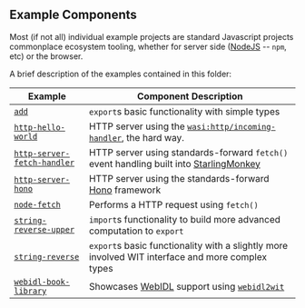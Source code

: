 ## Example Components

Most (if not all) individual example projects are standard Javascript projects commonplace ecosystem tooling, whether
for server side ([NodeJS][nodejs] -- `npm`, etc) or the browser.

A brief description of the examples contained in this folder:

| Example                                                    | Component Description                                                                            |
|------------------------------------------------------------|--------------------------------------------------------------------------------------------------|
| [`add`](./add)                                             | `export`s basic functionality with simple types                                                  |
| [`http-hello-world`](./http-hello-world)                   | HTTP server using the [`wasi:http/incoming-handler`][wasi-http], the hard way.                   |
| [`http-server-fetch-handler`](./http-server-fetch-handler) | HTTP server using standards-forward `fetch()` event handling built into [StarlingMonkey][sm]     |
| [`http-server-hono`](./http-server-hono)                   | HTTP server using the standards-forward [Hono][hono] framework                                   |
| [`node-fetch`](./node-fetch)                               | Performs a HTTP request using `fetch()`                                                          |
| [`string-reverse-upper`](./string-reverse-upper)           | `import`s functionality to build more advanced computation to `export`                           |
| [`string-reverse`](./string-reverse)                       | `export`s basic functionality with a slightly more involved WIT interface and more complex types |
| [`webidl-book-library`](./webidl-book-library)             | Showcases [WebIDL][webidl] support using [`webidl2wit`][webidl2wit]                              |

[nodejs]: https://nodejs.org
[sm]: https://github.com/bytecodealliance/StarlingMonkey
[wasi-http]: https://github.com/WebAssembly/wasi-http
[webidl]: https://developer.mozilla.org/en-US/docs/Glossary/WebIDL
[webidl2wit]: https://github.com/wasi-gfx/webidl2wit
[hono]: https://hono.dev
